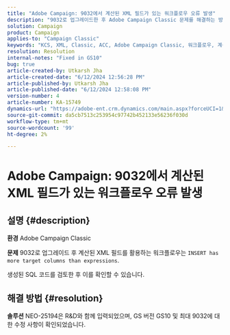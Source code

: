 ```yaml
---
title: "Adobe Campaign: 9032에서 계산된 XML 필드가 있는 워크플로우 오류 발생"
description: "9032로 업그레이드한 후 Adobe Campaign Classic 문제를 해결하는 방법에 대해 알아봅니다."
solution: Campaign
product: Campaign
applies-to: "Campaign Classic"
keywords: "KCS, XML, Classic, ACC, Adobe Campaign Classic, 워크플로우, 계산된 XML 필드, 오류, 9032"
resolution: Resolution
internal-notes: "Fixed in GS10"
bug: true
article-created-by: Utkarsh Jha
article-created-date: "6/12/2024 12:56:28 PM"
article-published-by: Utkarsh Jha
article-published-date: "6/12/2024 12:58:08 PM"
version-number: 4
article-number: KA-15749
dynamics-url: "https://adobe-ent.crm.dynamics.com/main.aspx?forceUCI=1&pagetype=entityrecord&etn=knowledgearticle&id=9370c82c-bb28-ef11-840a-00224808decd"
source-git-commit: da5cb7513c253954c97742b452133e56236f030d
workflow-type: tm+mt
source-wordcount: '99'
ht-degree: 2%

---
```


# Adobe Campaign: 9032에서 계산된 XML 필드가 있는 워크플로우 오류 발생

## 설명 {#description}


<b>환경</b>
Adobe Campaign Classic

<b>문제</b>
9032로 업그레이드 후 계산된 XML 필드를 활용하는 워크플로우는 `INSERT has more target columns than expressions`.

생성된 SQL 코드를 검토한 후 이를 확인할 수 있습니다.




## 해결 방법 {#resolution}


<b>솔루션</b>
NEO-25194은 R&amp;D와 함께 입력되었으며, GS 버전 GS10 및 최대 9032에 대한 수정 사항이 확인되었습니다.
